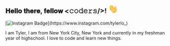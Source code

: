 <h2> 𝐇𝐞𝐥𝐥𝐨 𝐭𝐡𝐞𝐫𝐞, 𝐟𝐞𝐥𝐥𝐨𝐰 <𝚌𝚘𝚍𝚎𝚛𝚜/>! <img src="https://raw.githubusercontent.com/ABSphreak/ABSphreak/master/gifs/Hi.gif" width="30px"></h2>

[![Instagram Badge](https://img.shields.io/badge/-@tylerlo_-5851d8?style=flat-square&labelColor=5851d8&logo=instagram&logoColor=white&link=https://www.instagram.com/tylerlo_)](https://www.instagram.com/tylerlo_)

I am Tyler, I am from New York City, New York and currently in my freshman year of highschool. I love to code and learn new things.
